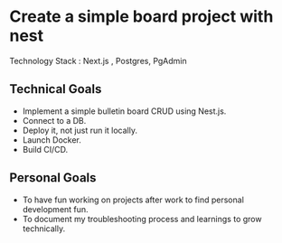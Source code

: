 
<h1>Create a simple board project with nest</h1>
Technology Stack : Next.js , Postgres, PgAdmin

## Technical Goals
- Implement a simple bulletin board CRUD using Nest.js.
- Connect to a DB.
- Deploy it, not just run it locally.
- Launch Docker. 
- Build CI/CD.

## Personal Goals
- To have fun working on projects after work to find personal development fun. 
- To document my troubleshooting process and learnings to grow technically.

